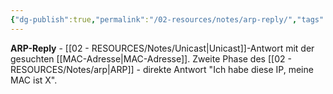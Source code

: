```yaml
---
{"dg-publish":true,"permalink":"/02-resources/notes/arp-reply/","tags":["arp/antwort","unicast/antwort"],"noteIcon":"","updated":"2025-08-28T20:50:24.000+02:00"}
---
```



**ARP-Reply** - [[02 - RESOURCES/Notes/Unicast\|Unicast]]-Antwort mit der gesuchten [[MAC-Adresse\|MAC-Adresse]].
Zweite Phase des [[02 - RESOURCES/Notes/arp\|ARP]] - direkte Antwort "Ich habe diese IP, meine MAC ist X".